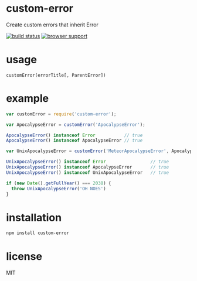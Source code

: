 # custom-error

Create custom errors that inherit Error

[![build status](https://secure.travis-ci.org/AndreZSanchez/custom-error.png)](http://travis-ci.org/AndreZSanchez/custom-error)
[![browser support](https://ci.testling.com/AndreZSanchez/custom-error.png)](http://ci.testling.com/AndreZSanchez/custom-error)

# usage

`customError(errorTitle[, ParentError])`

# example

``` js
var customError = require('custom-error');

var ApocalypseError = customError('ApocalypseError');

ApocalypseError() instanceof Error           // true
ApocalypseError() instanceof ApocalypseError // true

var UnixApocalypseError = customError('MeteorApocalypseError', ApocalypseError)

UnixApocalypseError() instanceof Error                 // true
UnixApocalypseError() instanceof ApocalypseError       // true
UnixApocalypseError() instanceof UnixApocalypseError   // true

if (new Date().getFullYear() === 2038) {
  throw UnixApocalypseError('OH NOES')
}
```

# installation

``` bash
npm install custom-error
```

# license

MIT
